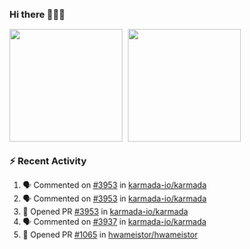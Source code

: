 ### Hi there 👋👋👋

<div style="display: flex; gap: 10px;">
  <img height="200px" src="https://github-readme-stats.vercel.app/api?username=Vacant2333&show_icons=true&theme=flag-india&count_private=true&hide_rank=true&include_all_commits=true">
  <img height="200px" src="https://github-readme-stats.vercel.app/api/top-langs/?username=Vacant2333&layout=donut">
</div>

### :zap: Recent Activity

<!--START_SECTION:activity-->
1. 🗣 Commented on [#3953](https://github.com/karmada-io/karmada/pull/3953#issuecomment-1684112308) in [karmada-io/karmada](https://github.com/karmada-io/karmada)
2. 🗣 Commented on [#3953](https://github.com/karmada-io/karmada/pull/3953#issuecomment-1683627613) in [karmada-io/karmada](https://github.com/karmada-io/karmada)
3. 💪 Opened PR [#3953](https://github.com/karmada-io/karmada/pull/3953) in [karmada-io/karmada](https://github.com/karmada-io/karmada)
4. 🗣 Commented on [#3937](https://github.com/karmada-io/karmada/pull/3937#issuecomment-1683380937) in [karmada-io/karmada](https://github.com/karmada-io/karmada)
5. 💪 Opened PR [#1065](https://github.com/hwameistor/hwameistor/pull/1065) in [hwameistor/hwameistor](https://github.com/hwameistor/hwameistor)
<!--END_SECTION:activity-->
